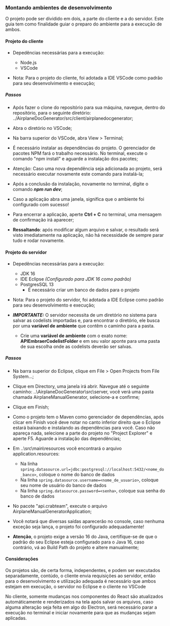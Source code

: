 ### Montando ambientes de desenvolvimento

O projeto pode ser dividido em dois, a parte do cliente e a do servidor. Este guia tem como finalidade guiar o preparo do ambiente para a execução de ambos.


#### Projeto do cliente

- Depedências necessárias para a execução:
  - Node.js
  - VSCode

- Nota: Para o projeto do cliente, foi adotada a IDE VSCode como padrão para seu desenvolvimento e execução;

##### Passos
- Após fazer o clone do repositório para sua máquina, navegue, dentro do repositório, para o seguinte diretório: ../AirplaneDocGenerator/src/client/airplanedocgenerator;

- Abra o diretório no VSCode;

- Na barra superior do VSCode, abra View > Terminal;

- É necessário instalar as dependências do projeto. O gerenciador de pacotes NPM fará o trabalho necessário. No terminal, execute o comando "npm install" e aguarde a instalação dos pacotes;

- Atenção: Caso uma nova dependência seja adicionada ao projeto, será necessário executar novamente este comando para instalá-la;
 
- Após a conclusão da instalação, novamente no terminal, digite o comando ***npm run dev***;

- Caso a aplicação abra uma janela, significa que o ambiente foi configurado com sucesso!

- Para encerrar a aplicação, aperte **Ctrl + C** no terminal, uma mensagem de confirmação irá aparecer;

- **Ressaltando**: após modificar algum arquivo e salvar, o resultado será visto imediatamente na aplicação, não há necessidade de sempre parar tudo e rodar novamente.


#### Projeto do servidor

- Depedências necessárias para a execução:
  - JDK 16
  - IDE Eclipse *(Configurado para JDK 16 como padrão)*
  - PostgresSQL 13
    - É necessário criar um banco de dados para o projeto

- Nota: Para o projeto do servidor, foi adotada a IDE Eclipse como padrão para seu desenvolvimento e execução;

- ***IMPORTANTE:*** O servidor necessita de um diretório no sistema para salvar as codelists importadas e, para encontrar o diretório, ele busca por uma **variável de ambiente** que contêm o caminho para a pasta.
  - Crie uma **variável de ambiente** com o exato nome: **APIEmbraerCodelistFolder** e em seu valor aponte para uma pasta de sua escolha onde as codelists deverão ser salvas.

##### Passos
- Na barra superior do Eclipse, clique em File > Open Projects from File System...;

- Clique em Directory, uma janela irá abrir. Navegue até o seguinte caminho: ..\AirplaneDocGenerator\src\server, você verá uma pasta chamada AirplaneManualGenerator, selecione-a e confirme;
 
- Clique em Finish;

- Como o projeto tem o Maven como gerenciador de dependências, após clicar em Finish você deve notar no canto inferior direito que o Eclipse estará baixando e instalando as dependências para você. Caso não apareça nada, selecione a parte do projeto no "Project Explorer" e aperte F5. Aguarde a instalação das dependências;

- Em ..\src\main\resources você encontrará o arquivo application.resources:
  - Na linha `spring.datasource.url=jdbc:postgresql://localhost:5432/<nome_do_banco>`, coloque o nome do banco de dados 
  - Na linha `spring.datasource.username=<nome_de_usuario>`, coloque seu nome de usuário do banco de dados
  - Na linha `spring.datasource.password=<senha>`, coloque sua senha do banco de dados

- No pacote "api.crabteam", execute o arquivo AirplaneManualGeneratorApplication;

- Você notará que diversas saídas aparecerão no console, caso nenhuma exceção seja lança, o projeto foi configurado adequadamente!

- **Atenção**, o projeto exige a versão 16 do Java, certifique-se de que o padrão do seu Eclipse esteja configurado para o Java 16, caso contrário, vá ao Build Path do projeto e altere manualmente;


#### Considerações

Os projetos são, de certa forma, independentes, e podem ser executados separadamente, contúdo, o cliente envia requisições ao servidor, então para o desenvolvimento e utilização adequada é necessário que ambos estejam em execução, o servidor no Eclipse e o cliente no VSCode

No cliente, somente mudanças nos componentes do React são atualizados automáticamente e renderizados na tela após salvar os arquivos, caso alguma alteração seja feita em algo do Electron, será necessário parar a execução no terminal e iniciar novamente para que as mudanças sejam aplicadas.